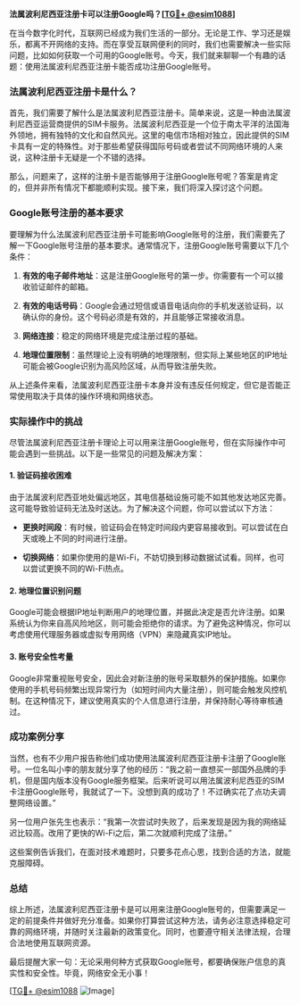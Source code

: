 **法属波利尼西亚注册卡可以注册Google吗？[[TG💪+ @esim1088](https://t.me/s/esim1088)]**

在当今数字化时代，互联网已经成为我们生活的一部分。无论是工作、学习还是娱乐，都离不开网络的支持。而在享受互联网便利的同时，我们也需要解决一些实际问题，比如如何获取一个可用的Google账号。今天，我们就来聊聊一个有趣的话题：使用法属波利尼西亚注册卡能否成功注册Google账号。

### 法属波利尼西亚注册卡是什么？

首先，我们需要了解什么是法属波利尼西亚注册卡。简单来说，这是一种由法属波利尼西亚运营商提供的SIM卡服务。法属波利尼西亚是一个位于南太平洋的法国海外领地，拥有独特的文化和自然风光。这里的电信市场相对独立，因此提供的SIM卡具有一定的特殊性。对于那些希望获得国际号码或者尝试不同网络环境的人来说，这种注册卡无疑是一个不错的选择。

那么，问题来了，这样的注册卡是否能够用于注册Google账号呢？答案是肯定的，但并非所有情况下都能顺利实现。接下来，我们将深入探讨这个问题。

### Google账号注册的基本要求

要理解为什么法属波利尼西亚注册卡可能影响Google账号的注册，我们需要先了解一下Google账号注册的基本要求。通常情况下，注册Google账号需要以下几个条件：

1. **有效的电子邮件地址**：这是注册Google账号的第一步。你需要有一个可以接收验证邮件的邮箱。
   
2. **有效的电话号码**：Google会通过短信或语音电话向你的手机发送验证码，以确认你的身份。这个号码必须是有效的，并且能够正常接收消息。

3. **网络连接**：稳定的网络环境是完成注册过程的基础。

4. **地理位置限制**：虽然理论上没有明确的地理限制，但实际上某些地区的IP地址可能会被Google识别为高风险区域，从而导致注册失败。

从上述条件来看，法属波利尼西亚注册卡本身并没有违反任何规定，但它是否能正常使用取决于具体的操作环境和网络状态。

### 实际操作中的挑战

尽管法属波利尼西亚注册卡理论上可以用来注册Google账号，但在实际操作中可能会遇到一些挑战。以下是一些常见的问题及解决方案：

#### 1. 验证码接收困难

由于法属波利尼西亚地处偏远地区，其电信基础设施可能不如其他发达地区完善。这可能导致验证码无法及时送达。为了解决这个问题，你可以尝试以下方法：

- **更换时间段**：有时候，验证码会在特定时间段内更容易接收到。可以尝试在白天或晚上不同的时间进行注册。
  
- **切换网络**：如果你使用的是Wi-Fi，不妨切换到移动数据试试看。同样，也可以尝试更换不同的Wi-Fi热点。

#### 2. 地理位置识别问题

Google可能会根据IP地址判断用户的地理位置，并据此决定是否允许注册。如果系统认为你来自高风险地区，则可能会拒绝你的请求。为了避免这种情况，你可以考虑使用代理服务器或虚拟专用网络（VPN）来隐藏真实IP地址。

#### 3. 账号安全性考量

Google非常重视账号安全，因此会对新注册的账号采取额外的保护措施。如果你使用的手机号码频繁出现异常行为（如短时间内大量注册），则可能会触发风控机制。在这种情况下，建议使用真实的个人信息进行注册，并保持耐心等待审核通过。

### 成功案例分享

当然，也有不少用户报告称他们成功使用法属波利尼西亚注册卡注册了Google账号。一位名叫小李的朋友就分享了他的经历：“我之前一直想买一部国外品牌的手机，但是国内版本没有Google服务框架。后来听说可以用法属波利尼西亚的SIM卡注册Google账号，我就试了一下。没想到真的成功了！不过确实花了点功夫调整网络设置。”

另一位用户张先生也表示：“我第一次尝试时失败了，后来发现是因为我的网络延迟比较高。改用了更快的Wi-Fi之后，第二次就顺利完成了注册。”

这些案例告诉我们，在面对技术难题时，只要多花点心思，找到合适的方法，就能克服障碍。

### 总结

综上所述，法属波利尼西亚注册卡是可以用来注册Google账号的，但需要满足一定的前提条件并做好充分准备。如果你打算尝试这种方法，请务必注意选择稳定可靠的网络环境，并随时关注最新的政策变化。同时，也要遵守相关法律法规，合理合法地使用互联网资源。

最后提醒大家一句：无论采用何种方式获取Google账号，都要确保账户信息的真实性和安全性。毕竟，网络安全无小事！

[[TG💪+ @esim1088](https://t.me/s/esim1088) ![Image](https://i.postimg.cc/4NQfJmqS/Snipaste-2025-05-13-00-14-12.png)]